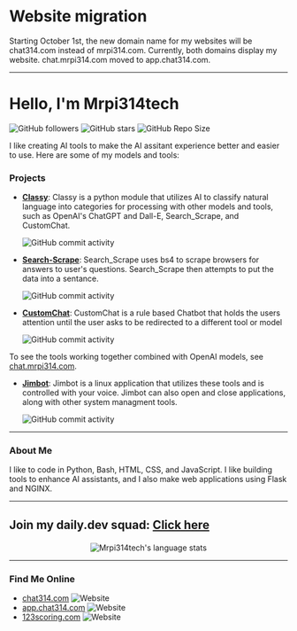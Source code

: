 # Website migration
Starting October 1st, the new domain name for my websites will be chat314.com instead of mrpi314.com. Currently, both domains display my website. chat.mrpi314.com moved to app.chat314.com.

---
# Hello, I'm Mrpi314tech

![GitHub followers](https://img.shields.io/github/followers/Mrpi314tech?style=social)
![GitHub stars](https://img.shields.io/github/stars/Mrpi314tech?style=social)
![GitHub Repo Size](https://img.shields.io/github/repo-size/Mrpi314tech/Mrpi314tech)

I like creating AI tools to make the AI assitant experience better and easier to use. Here are some of my models and tools:

### Projects

- **[Classy](https://github.com/Mrpi314tech/Classy)**: Classy is a python module that utilizes AI to classify natural language into categories for processing with other models and tools, such as OpenAI's ChatGPT and Dall-E, Search_Scrape, and CustomChat.

  ![GitHub commit activity](https://img.shields.io/github/commit-activity/t/Mrpi314tech/Classy)

  
- **[Search-Scrape](https://github.com/Mrpi314tech/Search_Scrape)**: Search_Scrape uses bs4 to scrape browsers for answers to user's questions. Search_Scrape then attempts to put the data into a sentance.

  ![GitHub commit activity](https://img.shields.io/github/commit-activity/t/Mrpi314tech/Search_Scrape)
  
- **[CustomChat](https://github.com/Mrpi314tech/CustomChat)**: CustomChat is a rule based Chatbot that holds the users attention until the user asks to be redirected to a different tool or model

  ![GitHub commit activity](https://img.shields.io/github/commit-activity/t/Mrpi314tech/CustomChat)

To see the tools working together combined with OpenAI models, see [chat.mrpi314.com](http://chat.mrpi314.com).

- **[Jimbot](https://github.com/Mrpi314tech/Jimbot)**: Jimbot is a linux application that utilizes these tools and is controlled with your voice. Jimbot can also open and close applications, along with other system managment tools.

  ![GitHub commit activity](https://img.shields.io/github/commit-activity/t/Mrpi314tech/Jimbot)
---

### About Me

I like to code in Python, Bash, HTML, CSS, and JavaScript. I like building tools to enhance AI assistants, and I also make web applications using Flask and NGINX.

---
Join my daily.dev squad: [Click here](https://dly.to/2qZfyMmNFQh)
---

<div style="display: flex; justify-content: center; margin-top: 20px;">
  <img src="https://github-readme-stats.vercel.app/api/top-langs/?username=mrpi314tech" alt="Mrpi314tech's language stats">
</div>

---

### Find Me Online

- [chat314.com](https://chat314.com) ![Website](https://img.shields.io/website?url=https%3A%2F%2Fchat314.com)
- [app.chat314.com](https://app.chat314.com) ![Website](https://img.shields.io/website?url=https%3A%2F%2Fapp.chat314.com)
- [123scoring.com](https://123scoring.com) ![Website](https://img.shields.io/website?url=https%3A%2F%2F123scoring.com)



